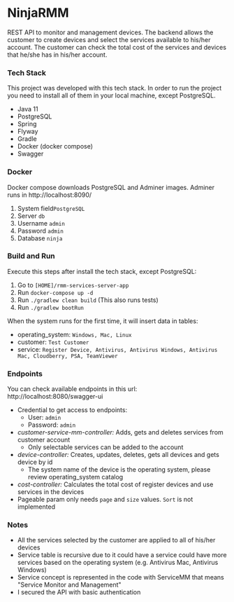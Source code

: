 # NinjaRMM 
REST API to monitor and management devices. The backend allows the customer to create devices and select the services available
 to his/her account. The customer can check the total cost of the services and devices that he/she has 
in his/her account.

### Tech Stack
This project was developed with this tech stack. In order to run the project you need to install all of them in your
local machine, except PostgreSQL.
- Java 11
- PostgreSQL
- Spring 
- Flyway
- Gradle
- Docker (docker compose) 
- Swagger

### Docker
Docker compose downloads PostgreSQL and Adminer images. Adminer runs in http://localhost:8090/
1. System field`PostgreSQL`
2. Server `db`
3. Username `admin`
4. Password `admin`
5. Database `ninja`

### Build and Run
Execute this steps after install the tech stack, except PostgreSQL:
1. Go to `[HOME]/rmm-services-server-app`
2. Run `docker-compose up -d`
3. Run `./gradlew clean build` (This also runs tests) 
4. Run `./gradlew bootRun`

When the system runs for the first time, it will insert data in tables:
- operating_system: `Windows, Mac, Linux`
- customer: `Test Customer`
- service: `Register Device, Antivirus, Antivirus Windows, Antivirus Mac, Cloudberry, PSA, TeamViewer`

### Endpoints
You can check available endpoints in this url: http://localhost:8080/swagger-ui

- Credential to get access to endpoints:
    * User: `admin` 
    * Password: `admin` 
- *customer-service-mm-controller:* Adds, gets and deletes services from customer account
    * Only selectable services can be added to the account
- *device-controller:* Creates, updates, deletes, gets all devices and gets device by id
    * The system name of the device is the operating system, please review operating_system catalog
- *cost-controller:* Calculates the total cost of register devices and use services in the devices
- Pageable param only needs `page` and `size` values. `Sort` is not implemented
### Notes
- All the services selected by the customer are applied to all of his/her devices
- Service table is recursive due to it could have a service could have more services based on the operating system 
(e.g. Antivirus Mac, Antivirus Windows)
- Service concept is represented in the code with ServiceMM that means "Service Monitor and Management"
- I secured the API with basic authentication